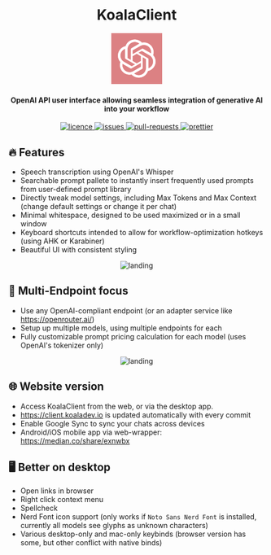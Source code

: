 <h1 align="center"><b>KoalaClient</b></h1>

<p align="center">
    <a href="https://client.koaladev.io" target="_blank"><img src="public/apple-touch-icon.png" alt="KoalaClient Icon" width="100" /></a>
</p>

<h4 align="center"><b>OpenAI API user interface allowing seamless integration of generative AI into your workflow</b></h4>

<p align="center">
<a href="https://github.com/jackschedel/KoalaClient/blob/main/LICENSE" target="_blank">
    <img src="https://img.shields.io/github/license/jackschedel/KoalaClient?style=flat-square" alt="licence" />
</a>

<a href="https://github.com/jackschedel/KoalaClient/issues" target="_blank">
    <img src="https://img.shields.io/github/issues/jackschedel/KoalaClient?style=flat-square" alt="issues"/>
</a>

<a href="https://github.com/jackschedel/KoalaClient/pulls" target="_blank">
    <img src="https://img.shields.io/github/issues-pr/jackschedel/KoalaClient?style=flat-square" alt="pull-requests"/>
</a>

<a href="https://github.com/prettier/prettier" target="_blank">
    <img src="https://img.shields.io/badge/code_style-prettier-ff69b4.svg?style=flat-square" alt="prettier"/>
</a>
</p>

## 🔥 Features

- Speech transcription using OpenAI's Whisper
- Searchable prompt pallete to instantly insert frequently used prompts from
  user-defined prompt library
- Directly tweak model settings, including Max Tokens and Max Context (change default settings or change it per chat)
- Minimal whitespace, designed to be used maximized or in a small window
- Keyboard shortcuts intended to allow for workflow-optimization hotkeys (using AHK or Karabiner)
- Beautiful UI with consistent styling

<p align="center">
    <img src="https://schedel.io/koalaclientss.d0f3213a.png" alt="landing" width=800 />
</p>

## 📡 Multi-Endpoint focus
- Use any OpenAI-compliant endpoint (or an adapter service like https://openrouter.ai/)
- Setup up multiple models, using multiple endpoints for each
- Fully customizable prompt pricing calculation for each model (uses OpenAI's tokenizer only)

<p align="center">
    <img src="https://github.com/user-attachments/assets/59ee54e1-694b-4339-8509-9d16fbcf9e9a" alt="landing" width=800 />
</p>

## 🌐 Website version

- Access KoalaClient from the web, or via the desktop app.
- https://client.koaladev.io is updated automatically with every commit
- Enable Google Sync to sync your chats across devices
- Android/iOS mobile app via web-wrapper: https://median.co/share/exnwbx

## 🖥️ Better on desktop
- Open links in browser
- Right click context menu
- Spellcheck
- Nerd Font icon support (only works if `Noto Sans Nerd Font` is installed,
currently all models see glyphs as unknown characters)
- Various desktop-only and mac-only keybinds (browser version has some, but other conflict with native binds)
